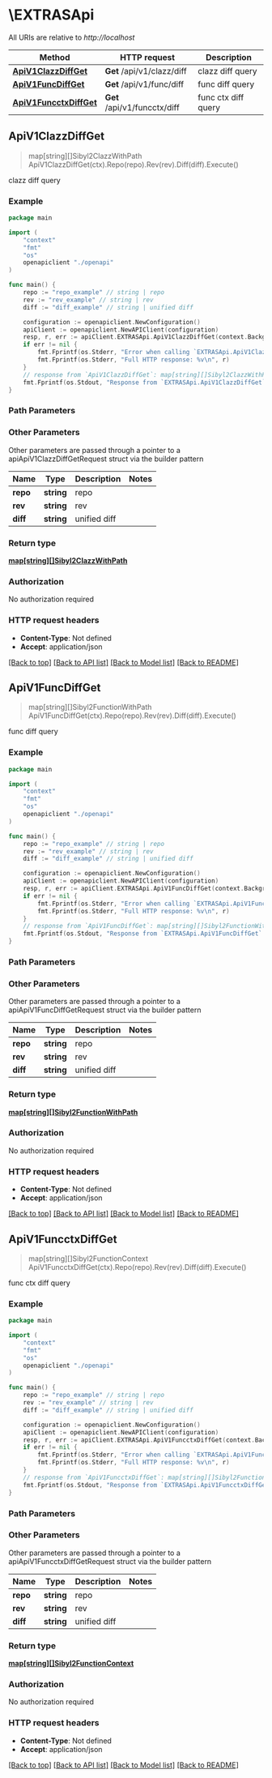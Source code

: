 # \EXTRASApi

All URIs are relative to *http://localhost*

Method | HTTP request | Description
------------- | ------------- | -------------
[**ApiV1ClazzDiffGet**](EXTRASApi.md#ApiV1ClazzDiffGet) | **Get** /api/v1/clazz/diff | clazz diff query
[**ApiV1FuncDiffGet**](EXTRASApi.md#ApiV1FuncDiffGet) | **Get** /api/v1/func/diff | func diff query
[**ApiV1FuncctxDiffGet**](EXTRASApi.md#ApiV1FuncctxDiffGet) | **Get** /api/v1/funcctx/diff | func ctx diff query



## ApiV1ClazzDiffGet

> map[string][]Sibyl2ClazzWithPath ApiV1ClazzDiffGet(ctx).Repo(repo).Rev(rev).Diff(diff).Execute()

clazz diff query

### Example

```go
package main

import (
    "context"
    "fmt"
    "os"
    openapiclient "./openapi"
)

func main() {
    repo := "repo_example" // string | repo
    rev := "rev_example" // string | rev
    diff := "diff_example" // string | unified diff

    configuration := openapiclient.NewConfiguration()
    apiClient := openapiclient.NewAPIClient(configuration)
    resp, r, err := apiClient.EXTRASApi.ApiV1ClazzDiffGet(context.Background()).Repo(repo).Rev(rev).Diff(diff).Execute()
    if err != nil {
        fmt.Fprintf(os.Stderr, "Error when calling `EXTRASApi.ApiV1ClazzDiffGet``: %v\n", err)
        fmt.Fprintf(os.Stderr, "Full HTTP response: %v\n", r)
    }
    // response from `ApiV1ClazzDiffGet`: map[string][]Sibyl2ClazzWithPath
    fmt.Fprintf(os.Stdout, "Response from `EXTRASApi.ApiV1ClazzDiffGet`: %v\n", resp)
}
```

### Path Parameters



### Other Parameters

Other parameters are passed through a pointer to a apiApiV1ClazzDiffGetRequest struct via the builder pattern


Name | Type | Description  | Notes
------------- | ------------- | ------------- | -------------
 **repo** | **string** | repo | 
 **rev** | **string** | rev | 
 **diff** | **string** | unified diff | 

### Return type

[**map[string][]Sibyl2ClazzWithPath**](array.md)

### Authorization

No authorization required

### HTTP request headers

- **Content-Type**: Not defined
- **Accept**: application/json

[[Back to top]](#) [[Back to API list]](../README.md#documentation-for-api-endpoints)
[[Back to Model list]](../README.md#documentation-for-models)
[[Back to README]](../README.md)


## ApiV1FuncDiffGet

> map[string][]Sibyl2FunctionWithPath ApiV1FuncDiffGet(ctx).Repo(repo).Rev(rev).Diff(diff).Execute()

func diff query

### Example

```go
package main

import (
    "context"
    "fmt"
    "os"
    openapiclient "./openapi"
)

func main() {
    repo := "repo_example" // string | repo
    rev := "rev_example" // string | rev
    diff := "diff_example" // string | unified diff

    configuration := openapiclient.NewConfiguration()
    apiClient := openapiclient.NewAPIClient(configuration)
    resp, r, err := apiClient.EXTRASApi.ApiV1FuncDiffGet(context.Background()).Repo(repo).Rev(rev).Diff(diff).Execute()
    if err != nil {
        fmt.Fprintf(os.Stderr, "Error when calling `EXTRASApi.ApiV1FuncDiffGet``: %v\n", err)
        fmt.Fprintf(os.Stderr, "Full HTTP response: %v\n", r)
    }
    // response from `ApiV1FuncDiffGet`: map[string][]Sibyl2FunctionWithPath
    fmt.Fprintf(os.Stdout, "Response from `EXTRASApi.ApiV1FuncDiffGet`: %v\n", resp)
}
```

### Path Parameters



### Other Parameters

Other parameters are passed through a pointer to a apiApiV1FuncDiffGetRequest struct via the builder pattern


Name | Type | Description  | Notes
------------- | ------------- | ------------- | -------------
 **repo** | **string** | repo | 
 **rev** | **string** | rev | 
 **diff** | **string** | unified diff | 

### Return type

[**map[string][]Sibyl2FunctionWithPath**](array.md)

### Authorization

No authorization required

### HTTP request headers

- **Content-Type**: Not defined
- **Accept**: application/json

[[Back to top]](#) [[Back to API list]](../README.md#documentation-for-api-endpoints)
[[Back to Model list]](../README.md#documentation-for-models)
[[Back to README]](../README.md)


## ApiV1FuncctxDiffGet

> map[string][]Sibyl2FunctionContext ApiV1FuncctxDiffGet(ctx).Repo(repo).Rev(rev).Diff(diff).Execute()

func ctx diff query

### Example

```go
package main

import (
    "context"
    "fmt"
    "os"
    openapiclient "./openapi"
)

func main() {
    repo := "repo_example" // string | repo
    rev := "rev_example" // string | rev
    diff := "diff_example" // string | unified diff

    configuration := openapiclient.NewConfiguration()
    apiClient := openapiclient.NewAPIClient(configuration)
    resp, r, err := apiClient.EXTRASApi.ApiV1FuncctxDiffGet(context.Background()).Repo(repo).Rev(rev).Diff(diff).Execute()
    if err != nil {
        fmt.Fprintf(os.Stderr, "Error when calling `EXTRASApi.ApiV1FuncctxDiffGet``: %v\n", err)
        fmt.Fprintf(os.Stderr, "Full HTTP response: %v\n", r)
    }
    // response from `ApiV1FuncctxDiffGet`: map[string][]Sibyl2FunctionContext
    fmt.Fprintf(os.Stdout, "Response from `EXTRASApi.ApiV1FuncctxDiffGet`: %v\n", resp)
}
```

### Path Parameters



### Other Parameters

Other parameters are passed through a pointer to a apiApiV1FuncctxDiffGetRequest struct via the builder pattern


Name | Type | Description  | Notes
------------- | ------------- | ------------- | -------------
 **repo** | **string** | repo | 
 **rev** | **string** | rev | 
 **diff** | **string** | unified diff | 

### Return type

[**map[string][]Sibyl2FunctionContext**](array.md)

### Authorization

No authorization required

### HTTP request headers

- **Content-Type**: Not defined
- **Accept**: application/json

[[Back to top]](#) [[Back to API list]](../README.md#documentation-for-api-endpoints)
[[Back to Model list]](../README.md#documentation-for-models)
[[Back to README]](../README.md)

